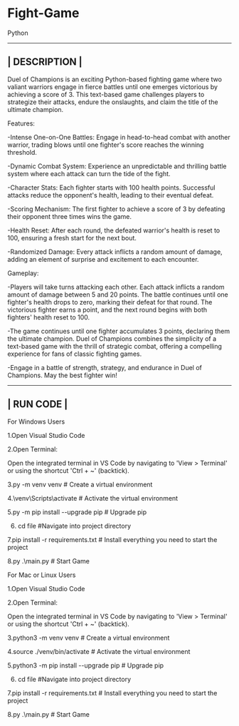 # Fight-Game
Python


---------------------------------------------------------------------------------------------------------------------------------------------------------
|                                                            DESCRIPTION                                                                                |
---------------------------------------------------------------------------------------------------------------------------------------------------------


Duel of Champions is an exciting Python-based fighting game where two valiant warriors engage in fierce battles until one emerges victorious by achieving a score of 3. This text-based game challenges players to strategize their attacks, endure the onslaughts, and claim the title of the ultimate champion.

Features:

-Intense One-on-One Battles: Engage in head-to-head combat with another warrior, trading blows until one fighter's score reaches the winning threshold.

-Dynamic Combat System: Experience an unpredictable and thrilling battle system where each attack can turn the tide of the fight.

-Character Stats: Each fighter starts with 100 health points. Successful attacks reduce the opponent's health, leading to their eventual defeat.

-Scoring Mechanism: The first fighter to achieve a score of 3 by defeating their opponent three times wins the game.

-Health Reset: After each round, the defeated warrior's health is reset to 100, ensuring a fresh start for the next bout.

-Randomized Damage: Every attack inflicts a random amount of damage, adding an element of surprise and excitement to each encounter.


Gameplay:

-Players will take turns attacking each other. Each attack inflicts a random amount of damage between 5 and 20 points. The battle continues until one fighter's health drops to zero, marking their defeat for that round. The victorious fighter earns a point, and the next round begins with both fighters' health reset to 100.

-The game continues until one fighter accumulates 3 points, declaring them the ultimate champion. Duel of Champions combines the simplicity of a text-based game with the thrill of strategic combat, offering a compelling experience for fans of classic fighting games.

-Engage in a battle of strength, strategy, and endurance in Duel of Champions. May the best fighter win!





------------------------------------------------------------------------------------------------------------------------------------------------------
|                                                            RUN CODE                                                                                |
------------------------------------------------------------------------------------------------------------------------------------------------------
For Windows Users

1.Open Visual Studio Code

2.Open Terminal:

Open the integrated terminal in VS Code by navigating to 'View > Terminal' or using the shortcut 'Ctrl + ~' (backtick).

3.py -m venv venv         # Create a virtual environment

4.\venv\Scripts\activate      # Activate the virtual environment

5.py -m pip install --upgrade pip    # Upgrade pip

6. cd file  #Navigate into project directory 

7.pip install -r requirements.txt    # Install everything you need to start the project

8.py .\main.py      # Start Game

For Mac or Linux Users

1.Open Visual Studio Code

2.Open Terminal:

Open the integrated terminal in VS Code by navigating to 'View > Terminal' or using the shortcut 'Ctrl + ~' (backtick).

3.python3 -m venv venv             # Create a virtual environment

4.source ./venv/bin/activate            # Activate the virtual environment

5.python3 -m pip install --upgrade pip    # Upgrade pip

6. cd file  #Navigate into project directory 

7.pip install -r requirements.txt    # Install everything you need to start the project

8.py .\main.py      # Start Game



